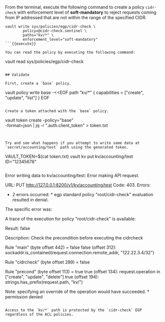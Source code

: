 From the terminal, execute the following command to create a policy `cidr-check`
with enforcement level of **soft-mandatory** to reject requests coming from IP
addressed that are not within the range of the specified CIDR.

```
vault write sys/policies/egp/cidr-check \
        policy=@cidr-check.sentinel \
        paths="kv/*" \
        enforcement_level="soft-mandatory"
```{{execute}}

You can read the policy by executing the following command:

```
vault read sys/policies/egp/cidr-check
```{{execute}}

## Validate

First, create a `base` policy.

```
vault policy write base -<<EOF
path "kv/*" {
   capabilities = ["create", "update", "list"]
}
EOF
```{{execute}}

Create a token attached with the `base` policy.

```
vault token create -policy="base" \
    -format=json | jq -r ".auth.client_token" > token.txt
```{{execute}}


Try and see what happens if you attempt to write some data at `secret/accounting/test` path using the generated token.

```
VAULT_TOKEN=$(cat token.txt) vault kv put kv/accounting/test ID="12345678"
```{{execute}}

```
Error writing data to kv/accounting/test: Error making API request.

URL: PUT http://127.0.0.1:8200/v1/kv/accounting/test
Code: 403. Errors:

* 2 errors occurred:
        * egp standard policy "root/cidr-check" evaluation resulted in denial.

The specific error was:
<nil>

A trace of the execution for policy "root/cidr-check" is available:

Result: false

Description: Check the precondition before executing the cidrcheck

Rule "main" (byte offset 442) = false
  false (offset 312): sockaddr.is_contained(request.connection.remote_addr, "122.22.3.4/32")

Rule "cidrcheck" (byte offset 289) = false

Rule "precond" (byte offset 113) = true
  true (offset 134): request.operation in ["create", "update", "delete"]
  true (offset 194): strings.has_prefix(request.path, "kv/")


Note: specifying an override of the operation would have succeeded.
        * permission denied
```

Access to the `kv/*` path is protected by the `cidr-check` EGP regardless of the ACL policies.
